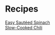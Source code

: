 # Recipes

[Easy Sautéed Spinach](recipe_files/sauteed_spinach.md)  
[Slow-Cooked Chili](recipe_files/slow-cooked-chili.md)  
